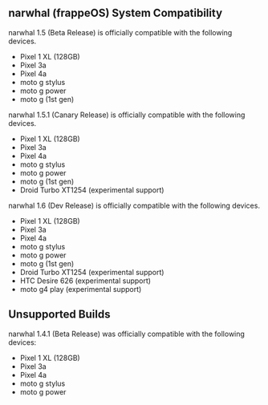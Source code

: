 ## narwhal (frappeOS) System Compatibility
narwhal 1.5 (Beta Release) is officially compatible with the following devices.
- Pixel 1 XL (128GB)
- Pixel 3a
- Pixel 4a
- moto g stylus
- moto g power
- moto g (1st gen)

narwhal 1.5.1 (Canary Release) is officially compatible with the following devices.
- Pixel 1 XL (128GB)
- Pixel 3a
- Pixel 4a
- moto g stylus
- moto g power
- moto g (1st gen)
- Droid Turbo XT1254 (experimental support)

narwhal 1.6 (Dev Release) is officially compatible with the following devices.
- Pixel 1 XL (128GB)
- Pixel 3a
- Pixel 4a
- moto g stylus
- moto g power
- moto g (1st gen)
- Droid Turbo XT1254 (experimental support)
- HTC Desire 626 (experimental support)
- moto g4 play (experimental support)

## Unsupported Builds
narwhal 1.4.1 (Beta Release) was officially compatible with the following devices:
- Pixel 1 XL (128GB)
- Pixel 3a
- Pixel 4a
- moto g stylus
- moto g power
